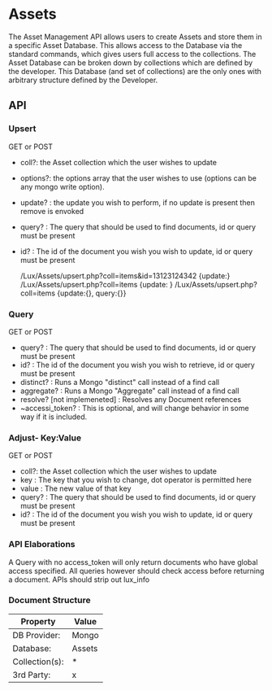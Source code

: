 # Assets 
The Asset Management API allows users to create Assets and store them in a specific Asset Database. This allows access to the Database via the standard commands, which gives users full access to the collections. The Asset Database can be broken down by collections which are defined by the developer. This Database (and set of collections) are the only ones with arbitrary structure defined by the Developer. 

## API
### Upsert
GET or POST
* coll?: the Asset collection which the user wishes to update
* options?: the options array that the user wishes to use (options can be any mongo write option). 
* update? : the update you wish to perform, if no update is present then remove is envoked
* query? : The query that should be used to find documents, id or query must be present
* id? : The id of the document you wish you wish to update, id or query must be present

	/Lux/Assets/upsert.php?coll=items&id=13123124342
		{update:}
	/Lux/Assets/upsert.php?coll=items
		{update: }
	/Lux/Assets/upsert.php?coll=items
		{update:{}, query:{}}

### Query
GET or POST 
* query? : The query that should be used to find documents, id or query must be present
* id? : The id of the document you wish you wish to retrieve, id or query must be present
* distinct? : Runs a Mongo "distinct" call instead of a find call 
* aggregate? : Runs a Mongo "Aggregate" call instead of a find call
* resolve? [not implemeneted] : Resolves any Document references
* ~accessi\_token? : This is optional, and will change behavior in some way if it is included.

### Adjust- Key:Value
GET or POST
* coll?: the Asset collection which the user wishes to update
* key : The key that you wish to change, dot operator is permitted here
* value : The new value of that key
* query? : The query that should be used to find documents, id or query must be present
* id? : The id of the document you wish you wish to update, id or query must be present


### API Elaborations
A Query with no access\_token will only return documents who have global access specified. All queries however should check access before returning a document. APIs should strip out lux\_info

### Document Structure

| Property | Value |
|----------|-------|
| DB Provider: | Mongo |
| Database: | Assets |
| Collection(s): | * | 
| 3rd Party: | x |
		

